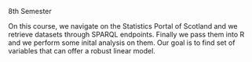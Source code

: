 8th Semester

On this course, we navigate on the Statistics Portal of Scotland and we retrieve datasets through SPARQL endpoints. Finally we pass them into R and we perform some inital analysis on them. Our goal is to find set of variables that can offer a robust linear model.